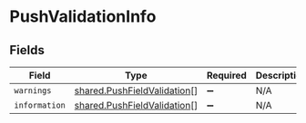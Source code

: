 # PushValidationInfo


## Fields

| Field                                                                             | Type                                                                              | Required                                                                          | Description                                                                       |
| --------------------------------------------------------------------------------- | --------------------------------------------------------------------------------- | --------------------------------------------------------------------------------- | --------------------------------------------------------------------------------- |
| `warnings`                                                                        | [shared.PushFieldValidation](../../../sdk/models/shared/pushfieldvalidation.md)[] | :heavy_minus_sign:                                                                | N/A                                                                               |
| `information`                                                                     | [shared.PushFieldValidation](../../../sdk/models/shared/pushfieldvalidation.md)[] | :heavy_minus_sign:                                                                | N/A                                                                               |